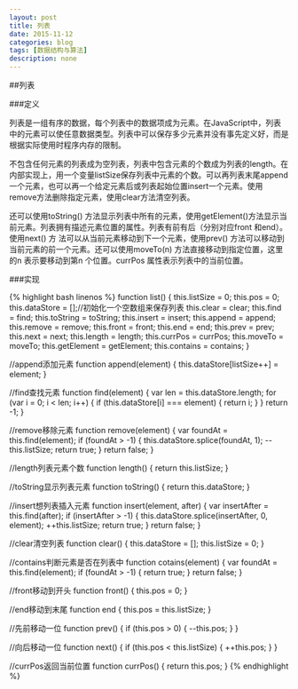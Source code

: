 ```yaml
---
layout: post
title: 列表
date: 2015-11-12
categories: blog
tags: [数据结构与算法]
description: none
---
```


##列表

###定义

列表是一组有序的数据，每个列表中的数据项成为元素。在JavaScript中，列表中的元素可以使任意数据类型。列表中可以保存多少元素并没有事先定义好，而是根据实际使用时程序内存的限制。

不包含任何元素的列表成为空列表，列表中包含元素的个数成为列表的length。在内部实现上，用一个变量listSize保存列表中元素的个数。可以再列表末尾append一个元素，也可以再一个给定元素后或列表起始位置insert一个元素。使用remove方法删除指定元素，使用clear方法清空列表。

还可以使用toString() 方法显示列表中所有的元素，使用getElement()方法显示当前元素。列表拥有描述元素位置的属性。列表有前有后（分别对应front 和end）。使用next() 方
法可以从当前元素移动到下一个元素，使用prev() 方法可以移动到当前元素的前一个元素。还可以使用moveTo(n) 方法直接移动到指定位置，这里的n 表示要移动到第n 个位置。currPos 属性表示列表中的当前位置。

###实现

{% highlight bash linenos %}
function list() {
    this.listSize = 0;
    this.pos = 0;
    this.dataStore = [];//初始化一个空数组来保存列表
    this.clear = clear;
    this.find = find;
    this.toString = toString;
    this.insert = insert;
    this.append = append;
    this.remove = remove;
    this.front = front;
    this.end = end;
    this.prev = prev;
    this.next = next;
    this.length = length;
    this.currPos = currPos;
    this.moveTo = moveTo;
    this.getElement = getElement;
    this.contains = contains;
}

//append添加元素
function append(element) {
    this.dataStore[listSize++] = element;
}

//find查找元素
function find(element) {
    var len = this.dataStore.length;
    for (var i = 0; i < len; i++) {
        if (this.dataStore[i] === element) {
            return i;
        }
    }
    return -1;
}

//remove移除元素
function remove(element) {
    var foundAt = this.find(element);
    if (foundAt > -1) {
        this.dataStore.splice(foundAt, 1);
        --this.listSize;
        return true;
    }
    return false;
}

//length列表元素个数
function length() {
    return this.listSize;
}

//toString显示列表元素
function toString() {
    return this.dataStore;
}

//insert想列表插入元素
function insert(element, after) {
    var insertAfter = this.find(after);
    if (insertAfter > -1) {
        this.dataStore.splice(insertAfter, 0, element);
        ++this.listSize;
        return true;
    }
    return false;
}

//clear清空列表
function clear() {
    this.dataStore = [];
    this.listSize = 0;
}

//contains判断元素是否在列表中
function cotains(element) {
    var foundAt = this.find(element);
    if (foundAt > -1) {
        return true;
    }
    return false;
}

//front移动到开头
function front() {
    this.pos = 0;
}

//end移动到末尾
function end {
    this.pos = this.listSize;
}

//先前移动一位
function prev() {
    if (this.pos > 0) {
        --this.pos;
    }
}

//向后移动一位
function next() {
    if (this.pos < this.listSize) {
        ++this.pos;
    }
}

//currPos返回当前位置
function currPos() {
    return this.pos;
}
{% endhighlight %}
